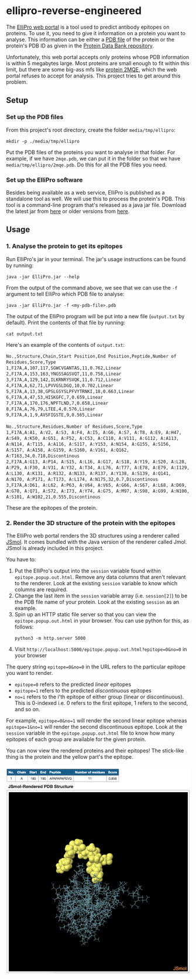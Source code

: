 # ellipro-reverse-engineered

The [ElliPro web portal](http://tools.iedb.org/ellipro/) is a tool used to predict antibody epitopes on proteins. To use it, you need to give it information on a protein you want to analyse. This information can be either a [PDB file](https://en.wikipedia.org/wiki/Protein_Data_Bank_(file_format)) of the protein or the protein's PDB ID as given in the [Protein Data Bank repository](https://www.rcsb.org/).

Unfortunately, this web portal accepts only proteins whose PDB information is within 5 megabytes large. Most proteins are small enough to fit within this limit, but there are some big-ass mfs like [protein 2MQE](https://www.rcsb.org/3d-view/2MQE), which the web portal refuses to accept for analysis. This project tries to get around this problem.

## Setup

### Set up the PDB files

From this project's root directory, create the folder `media/tmp/ellipro`:

```
mkdir -p ./media/tmp/ellipro
```

Put the PDB files of the proteins you want to analyse in that folder. For example, if we have `2mqe.pdb`, we can put it in the folder so that we have `media/tmp/ellipro/2mqe.pdb`. Do this for all the PDB files you need.

### Set up the ElliPro software

Besides being available as a web service, ElliPro is published as a standalone tool as well. We will use this to process the protein's PDB. This tool is a command-line program that's released as a java jar file. Download the latest jar from [here](http://tools.iedb.org/ellipro/download/) or older versions from [here](https://downloads.iedb.org/tools/ellipro/).

## Usage

### 1. Analyse the protein to get its epitopes

Run ElliPro's jar in your terminal. The jar's usage instructions can be found by running:

```
java -jar ElliPro.jar --help
```

From the output of the command above, we see that we can use the `-f` argument to tell ElliPro which PDB file to analyse:

```
java -jar ElliPro.jar -f <my-pdb-file>.pdb
```

The output of the ElliPro program will be put into a new file (`output.txt` by default). Print the contents of that file by running:

```
cat output.txt
```

Here's an example of the contents of `output.txt`:

```
No.,Structure,Chain,Start Position,End Position,Peptide,Number of Residues,Score,Type
1,F17A,A,107,117,SGWCVGANTAS,11,0.762,Linear
2,F17A,A,153,163,YNGSSAGSVQT,11,0.758,Linear
3,F17A,A,129,142,ILKRNRYSVQK,11,0.712,Linear
4,F17A,A,62,71,LPVVGSLDGQ,10,0.702,Linear
5,F17A,A,13,38,GPSLGSYSLPFVYTRNKI,18,0.663,Linear
6,F17A,A,47,53,HISKGFC,7,0.659,Linear
7,F17A,A,170,176,NPFTLND,7,0.658,Linear
8,F17A,A,76,79,LTEE,4,0.576,Linear
9,F17A,A,1,9,AVSFIGSTE,9,0.565,Linear

No.,Structure,Residues,Number of Residues,Score,Type
1,F17A,A:A1, A:V2, A:S3, A:F4, A:I5, A:G6, A:S7, A:T8, A:E9, A:H47, A:S49, A:K50, A:G51, A:F52, A:C53, A:C110, A:V111, A:G112, A:A113, A:N114, A:T115, A:A116, A:S117, A:Y153, A:N154, A:G155, A:S156, A:S157, A:A158, A:G159, A:S160, A:V161, A:Q162, A:T163,34,0.718,Discontinous
2,F17A,A:G13, A:P14, A:S15, A:L16, A:G17, A:S18, A:Y19, A:S20, A:L28, A:P29, A:F30, A:V31, A:Y32, A:T34, A:L76, A:T77, A:E78, A:E79, A:I129, A:L130, A:K131, A:R132, A:N133, A:R137, A:Y138, A:S139, A:Q141, A:N170, A:P171, A:T173, A:L174, A:N175,32,0.7,Discontinous
3,F17A,A:D61, A:L62, A:P63, A:V64, A:V65, A:G66, A:S67, A:L68, A:D69, A:G70, A:Q71, A:S72, A:I73, A:Y74, A:G75, A:M97, A:S98, A:G99, A:N100, A:S101, A:W102,21,0.555,Discontinous
```

These are the epitopes of the protein.

### 2. Render the 3D structure of the protein with the epitopes

The ElliPro web portal renders the 3D structures using a renderer called [JSmol](http://jmol.sourceforge.net/). It comes bundled with the Java version of the renderer called Jmol. JSmol is already included in this project.

You have to:

1. Put the ElliPro's output into the `session` variable found within `epitope.popup.out.html`. Remove any data columns that aren't relevant to the renderer. Look at the existing `session` variable to know which columns are required.
2. Change the last item in the `session` variable array (i.e. `session[2]`) to be the PDB file name of your protein. Look at the existing `session` as an example.
3. Spin up an HTTP static file server so that you can view the `epitope.popup.out.html` in your browser. You can use python for this, as follows:
    ```
    python3 -m http.server 5000
    ```
4. Visit `http://localhost:5000/epitope.popup.out.html?epitope=0&no=0` in your browser

The query string `epitope=0&no=0` in the URL refers to the particular epitope you want to render.

- `epitope=0` refers to the predicted *linear* epitopes
- `epitope=1` refers to the predicted *discontinuous* epitopes
- `no=i` refers to the i'th epitope of either group (linear or discontinuous). This is 0-indexed i.e. 0 refers to the first epitope, 1 refers to the second, and so on.

For example, `epitope=0&no=1` will render the second linear epitope whereas `epitope=1&no=1` will render the second discontinuous epitope. Look at the `session` variable in the `epitope.popup.out.html` file to know how many epitopes of each group are available for the given protein.

You can now view the rendered proteins and their epitopes! The stick-like thing is the protein and the yellow part's the epitope.

![A rendered protein with one of its epitopes](./docs/3d-render-eg.png)
